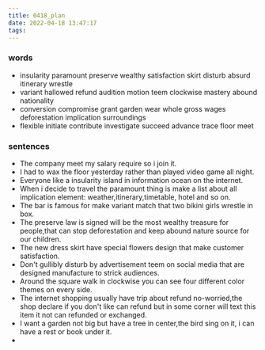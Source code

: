 ```yaml
---
title: 0418_plan
date: 2022-04-18 13:47:17
tags:
---
```

### words
- insularity paramount preserve wealthy satisfaction skirt disturb absurd itinerary wrestle
- variant hallowed refund audition motion teem clockwise mastery abound nationality
- conversion compromise grant garden wear whole gross wages deforestation implication surroundings
- flexible initiate contribute investigate succeed advance trace floor meet
### sentences
- The company meet my salary require so i join it.
- I had to wax the floor yesterday rather than played video game all night.
- Everyone like a insularity island in information ocean on the internet.
- When i decide to travel the paramount thing is make a list about all implication element: weather,itinerary,timetable, hotel and so on.
- The bar is famous for make variant match that two bikini girls wrestle in box.
- The preserve law is signed will be the most wealthy treasure for people,that can stop deforestation and keep abound nature source for our children.
- The new dress skirt have special flowers design that make customer satisfaction.
- Don't gullibly disturb by advertisement teem on social media that are designed manufacture to strick audiences.
- Around the square walk in clockwise you can see four different color themes on every side.
- The internet shopping usually have trip about refund no-worried,the shop declare if you don't like can refund but in some corner will text this item it not can refunded or exchanged.
- I want a garden not big but have a tree in center,the bird sing on it, i can have a rest or book under it.
- 